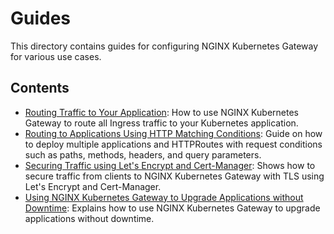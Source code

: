# Guides

This directory contains guides for configuring NGINX Kubernetes Gateway for various use cases.

## Contents

- [Routing Traffic to Your Application](routing-traffic-to-your-app.md): How to use NGINX Kubernetes Gateway to route
  all Ingress traffic to your Kubernetes application.
- [Routing to Applications Using HTTP Matching Conditions](advanced-routing.md): Guide on how to deploy multiple
  applications and HTTPRoutes with request conditions such as paths, methods, headers, and query parameters.
- [Securing Traffic using Let's Encrypt and Cert-Manager](integrating-cert-manager.md): Shows how to secure
  traffic from clients to NGINX Kubernetes Gateway with TLS using Let's Encrypt and Cert-Manager.
- [Using NGINX Kubernetes Gateway to Upgrade Applications without Downtime](upgrade-apps-without-downtime.md):
  Explains how to use NGINX Kubernetes Gateway to upgrade applications without downtime.
